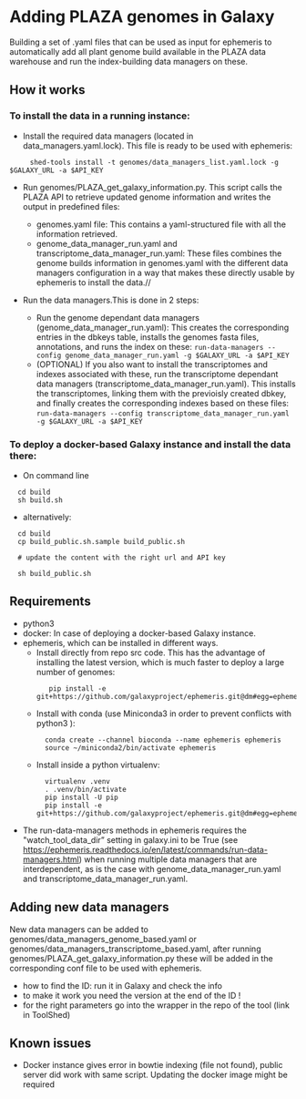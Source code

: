 # Adding PLAZA genomes in Galaxy

Building a set of .yaml files that can be used as input for ephemeris to automatically add all plant genome build available in the PLAZA data warehouse and run the index-building data managers on these.

## How it works


### To install the data in a running instance:

- Install the required data managers (located in data_managers.yaml.lock). This file is ready to be used with ephemeris:
```
     shed-tools install -t genomes/data_managers_list.yaml.lock -g $GALAXY_URL -a $API_KEY
```

- Run genomes/PLAZA_get_galaxy_information.py. This script calls the PLAZA API to retrieve updated genome information and writes the output in predefined files:
	- genomes.yaml file: This contains a yaml-structured file with all the information retrieved.
	- genome_data_manager_run.yaml and transcriptome_data_manager_run.yaml: These files combines the genome builds information in genomes.yaml with the different data managers configuration in a way that makes these directly usable by ephemeris to install the data.//

- Run the data managers.This is done in 2 steps:
  - Run the genome dependant data managers (genome_data_manager_run.yaml): This creates the corresponding entries in the dbkeys table, installs the genomes fasta files, annotations, and runs the index on these: ```run-data-managers --config genome_data_manager_run.yaml -g $GALAXY_URL -a $API_KEY```
  - (OPTIONAL) If you also want to install the transcriptomes and indexes associated with these, run the transcriptome dependant data managers (transcriptome_data_manager_run.yaml). This installs the transcriptomes, linking them with the previoisly created dbkey, and finally creates the corresponding indexes based on these files: ```run-data-managers --config transcriptome_data_manager_run.yaml -g $GALAXY_URL -a $API_KEY```





### To deploy a docker-based Galaxy instance and install the data there:
- On command line

```
  cd build
  sh build.sh
```

- alternatively:

```
  cd build
  cp build_public.sh.sample build_public.sh

  # update the content with the right url and API key

  sh build_public.sh
```


## Requirements

- python3
- docker: In case of deploying a docker-based Galaxy instance.
- ephemeris, which can be installed in different ways.
  - Install directly from repo src code. This has the advantage of installing the latest version, which is much faster to deploy a large number of genomes:
    ```
       pip install -e git+https://github.com/galaxyproject/ephemeris.git@dm#egg=ephemeris
    ```
  - Install with conda (use Miniconda3 in order to prevent conflicts with python3 ):
     ```
       conda create --channel bioconda --name ephemeris ephemeris 
       source ~/miniconda2/bin/activate ephemeris
     ```
  - Install inside a python virtualenv:
     ```
       virtualenv .venv
       . .venv/bin/activate
       pip install -U pip
       pip install -e git+https://github.com/galaxyproject/ephemeris.git@dm#egg=ephemeris
     ```
- The run-data-managers methods in ephemeris requires the "watch_tool_data_dir” setting in galaxy.ini to be True (see https://ephemeris.readthedocs.io/en/latest/commands/run-data-managers.html) when running multiple data managers that are interdependent, as is the case with genome_data_manager_run.yaml and transcriptome_data_manager_run.yaml.
  
  
## Adding new data managers

New data managers can be added to genomes/data_managers_genome_based.yaml or genomes/data_managers_transcriptome_based.yaml, after running genomes/PLAZA_get_galaxy_information.py these will be added in the corresponding conf file to be used with ephemeris.


- how to find the ID: run it in Galaxy and check the info
- to make it work you need the version at the end of the ID !
- for the right parameters go into the wrapper in the repo of the tool (link in ToolShed)

## Known issues

- Docker instance gives error in bowtie indexing (file not found), public server did work with same script. Updating the docker image might be required
